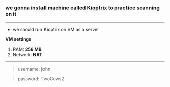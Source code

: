 ### we gonna install machine called [Kioptrix](https://drive.google.com/drive/folders/1CsGWRsmyJm84TAU6U0-72o4Jnb5E9xvs) to practice scanning on it
---

- we should run Kioptrix on VM as a server

**VM settings**

1. RAM: **256 MB**
2. Network: **NAT**


---

>username: john

>password: TwoCows2